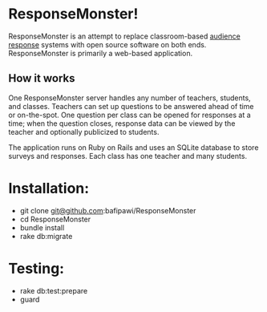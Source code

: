 ResponseMonster!
================

ResponseMonster is an attempt to replace classroom-based [audience response][1]
systems with open source software on both ends. ResponseMonster is primarily a
web-based application.

How it works
------------
One ResponseMonster server handles any number of teachers, students, and
classes. Teachers can set up questions to be answered ahead of time or
on-the-spot. One question per class can be opened for responses at a time; when
the question closes, response data can be viewed by the teacher and optionally
publicized to students.

The application runs on Ruby on Rails and uses an SQLite database to store
surveys and responses. Each class has one teacher and many students.

[1]: http://en.wikipedia.org/wiki/Audience_response

Installation:
=============

- git clone git@github.com:bafipawi/ResponseMonster
- cd ResponseMonster
- bundle install
- rake db:migrate

Testing:
========

- rake db:test:prepare
- guard
